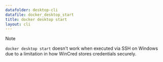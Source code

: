 ```yaml
---
datafolder: desktop-cli
datafile: docker_desktop_start
title: docker desktop start
layout: cli
---
```


> [!NOTE]
>
> `docker desktop start` doesn't work when executed via SSH on Windows due to a limitation in how WinCred stores credentials securely.
